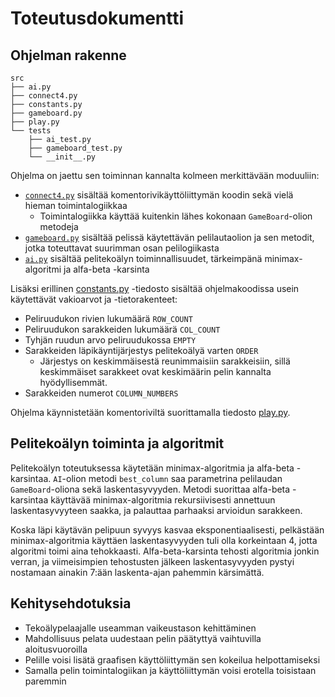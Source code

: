 # Toteutusdokumentti
## Ohjelman rakenne
```
src
├── ai.py
├── connect4.py
├── constants.py
├── gameboard.py
├── play.py
└── tests
    ├── ai_test.py
    ├── gameboard_test.py
    └── __init__.py
```
Ohjelma on jaettu sen toiminnan kannalta kolmeen merkittävään moduuliin:
- [`connect4.py`](https://github.com/rheikkinen/tiralabra-connect4/blob/main/src/connect4.py) sisältää komentorivikäyttöliittymän koodin sekä vielä hieman toimintalogiikkaa
  - Toimintalogiikka käyttää kuitenkin lähes kokonaan `GameBoard`-olion metodeja 
- [`gameboard.py`](https://github.com/rheikkinen/tiralabra-connect4/blob/c60adfb997e4172bd5e263598fd00a1d26945109/src/gameboard.py) sisältää pelissä käytettävän pelilautaolion ja sen metodit, jotka toteuttavat suurimman osan pelilogiikasta
- [`ai.py`](https://github.com/rheikkinen/tiralabra-connect4/blob/c60adfb997e4172bd5e263598fd00a1d26945109/src/ai.py) sisältää pelitekoälyn toiminnallisuudet, tärkeimpänä minimax-algoritmi ja alfa-beta -karsinta

Lisäksi erillinen [constants.py](https://github.com/rheikkinen/tiralabra-connect4/blob/c60adfb997e4172bd5e263598fd00a1d26945109/src/constants.py) -tiedosto sisältää ohjelmakoodissa usein käytettävät vakioarvot ja -tietorakenteet:
- Peliruudukon rivien lukumäärä `ROW_COUNT`
- Peliruudukon sarakkeiden lukumäärä `COL_COUNT`
- Tyhjän ruudun arvo peliruudukossa `EMPTY`
- Sarakkeiden läpikäyntijärjestys pelitekoälyä varten `ORDER`
    - Järjestys on keskimmäisestä reunimmaisiin sarakkeisiin, sillä keskimmäiset sarakkeet ovat keskimäärin pelin kannalta hyödyllisemmät. 
- Sarakkeiden numerot `COLUMN_NUMBERS`

Ohjelma käynnistetään komentoriviltä suorittamalla tiedosto [play.py](https://github.com/rheikkinen/tiralabra-connect4/blob/c60adfb997e4172bd5e263598fd00a1d26945109/src/play.py).

## Pelitekoälyn toiminta ja algoritmit
Pelitekoälyn toteutuksessa käytetään minimax-algoritmia ja alfa-beta -karsintaa. `AI`-olion metodi `best_column` saa parametrina pelilaudan `GameBoard`-oliona sekä laskentasyvyyden. Metodi suorittaa alfa-beta -karsintaa käyttävää minimax-algoritmia rekursiivisesti annettuun laskentasyvyyteen saakka, ja palauttaa parhaaksi arvioidun sarakkeen.

Koska läpi käytävän pelipuun syvyys kasvaa eksponentiaalisesti, pelkästään minimax-algoritmia käyttäen laskentasyvyyden tuli olla korkeintaan 4, jotta algoritmi toimi aina tehokkaasti. Alfa-beta-karsinta tehosti algoritmia jonkin verran, ja viimeisimpien tehostusten jälkeen laskentasyvyyden pystyi nostamaan ainakin 7:ään laskenta-ajan pahemmin kärsimättä.

## Kehitysehdotuksia
- Tekoälypelaajalle useamman vaikeustason kehittäminen
- Mahdollisuus pelata uudestaan pelin päätyttyä vaihtuvilla aloitusvuoroilla
- Pelille voisi lisätä graafisen käyttöliittymän sen kokeilua helpottamiseksi
- Samalla pelin toimintalogiikan ja käyttöliittymän voisi erotella toisistaan paremmin
